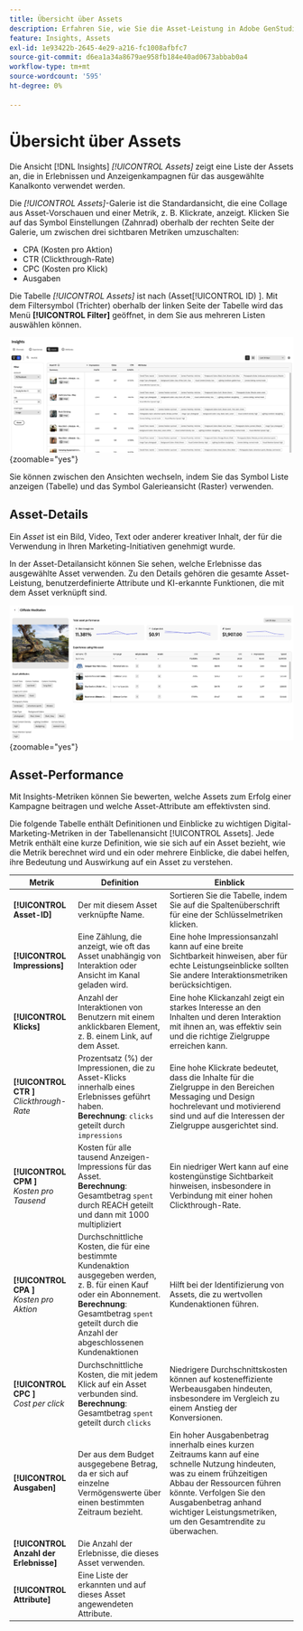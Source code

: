 ```yaml
---
title: Übersicht über Assets
description: Erfahren Sie, wie Sie die Asset-Leistung in Adobe GenStudio for Performance Marketing bewerten.
feature: Insights, Assets
exl-id: 1e93422b-2645-4e29-a216-fc1008afbfc7
source-git-commit: d6ea1a34a8679ae958fb184e40ad0673abbab0a4
workflow-type: tm+mt
source-wordcount: '595'
ht-degree: 0%

---
```


# Übersicht über Assets

Die Ansicht [!DNL Insights] _[!UICONTROL Assets]_ zeigt eine Liste der Assets an, die in Erlebnissen und Anzeigenkampagnen für das ausgewählte Kanalkonto verwendet werden.

Die _[!UICONTROL Assets]_-Galerie ist die Standardansicht, die eine Collage aus Asset-Vorschauen und einer Metrik, z. B. Klickrate, anzeigt. Klicken Sie auf das Symbol Einstellungen (Zahnrad) oberhalb der rechten Seite der Galerie, um zwischen drei sichtbaren Metriken umzuschalten:

- CPA (Kosten pro Aktion)
- CTR (Clickthrough-Rate)
- CPC (Kosten pro Klick)
- Ausgaben

Die Tabelle _[!UICONTROL Assets]_ ist nach (Asset[!UICONTROL ID) ]. Mit dem Filtersymbol (Trichter) oberhalb der linken Seite der Tabelle wird das Menü **[!UICONTROL Filter]** geöffnet, in dem Sie aus mehreren Listen auswählen können.

![Assets-Filter und -Tabelle](/help/assets/insights-assets-filter.png){zoomable="yes"}

Sie können zwischen den Ansichten wechseln, indem Sie das Symbol Liste anzeigen (Tabelle) und das Symbol Galerieansicht (Raster) verwenden.

## Asset-Details

Ein _Asset_ ist ein Bild, Video, Text oder anderer kreativer Inhalt, der für die Verwendung in Ihren Marketing-Initiativen genehmigt wurde.

In der Asset-Detailansicht können Sie sehen, welche Erlebnisse das ausgewählte Asset verwenden. Zu den Details gehören die gesamte Asset-Leistung, benutzerdefinierte Attribute und KI-erkannte Funktionen, die mit dem Asset verknüpft sind.

![Asset-Details](/help/assets/insights-asset-details.png){zoomable="yes"}

## Asset-Performance

Mit Insights-Metriken können Sie bewerten, welche Assets zum Erfolg einer Kampagne beitragen und welche Asset-Attribute am effektivsten sind.

Die folgende Tabelle enthält Definitionen und Einblicke zu wichtigen Digital-Marketing-Metriken in der Tabellenansicht [!UICONTROL Assets]. Jede Metrik enthält eine kurze Definition, wie sie sich auf ein Asset bezieht, wie die Metrik berechnet wird und ein oder mehrere Einblicke, die dabei helfen, ihre Bedeutung und Auswirkung auf ein Asset zu verstehen.

| Metrik | Definition | Einblick |
| ---------------------- | ----------------------------- | -------------------------------- |
| **[!UICONTROL Asset-ID]** | Der mit diesem Asset verknüpfte Name. | Sortieren Sie die Tabelle, indem Sie auf die Spaltenüberschrift für eine der Schlüsselmetriken klicken. |
| **[!UICONTROL Impressions]** | Eine Zählung, die anzeigt, wie oft das Asset unabhängig von Interaktion oder Ansicht im Kanal geladen wird. | Eine hohe Impressionsanzahl kann auf eine breite Sichtbarkeit hinweisen, aber für echte Leistungseinblicke sollten Sie andere Interaktionsmetriken berücksichtigen. |
| **[!UICONTROL Klicks]** | Anzahl der Interaktionen von Benutzern mit einem anklickbaren Element, z. B. einem Link, auf dem Asset. | Eine hohe Klickanzahl zeigt ein starkes Interesse an den Inhalten und deren Interaktion mit ihnen an, was effektiv sein und die richtige Zielgruppe erreichen kann. |
| **[!UICONTROL CTR ]**<br>_Clickthrough-Rate_ | Prozentsatz (%) der Impressionen, die zu Asset-Klicks innerhalb eines Erlebnisses geführt haben.<br>**Berechnung**: `clicks` geteilt durch `impressions` | Eine hohe Klickrate bedeutet, dass die Inhalte für die Zielgruppe in den Bereichen Messaging und Design hochrelevant und motivierend sind und auf die Interessen der Zielgruppe ausgerichtet sind. |
| **[!UICONTROL CPM ]**<br>_Kosten pro Tausend_ | Kosten für alle tausend Anzeigen-Impressions für das Asset.<br>**Berechnung**: Gesamtbetrag `spent` durch REACH geteilt und dann mit 1000 multipliziert | Ein niedriger Wert kann auf eine kostengünstige Sichtbarkeit hinweisen, insbesondere in Verbindung mit einer hohen Clickthrough-Rate. |
| **[!UICONTROL CPA ]**<br>_Kosten pro Aktion_ | Durchschnittliche Kosten, die für eine bestimmte Kundenaktion ausgegeben werden, z. B. für einen Kauf oder ein Abonnement.<br>**Berechnung**: Gesamtbetrag `spent` geteilt durch die Anzahl der abgeschlossenen Kundenaktionen | Hilft bei der Identifizierung von Assets, die zu wertvollen Kundenaktionen führen. |
| **[!UICONTROL CPC ]**<br>_Cost per click_ | Durchschnittliche Kosten, die mit jedem Klick auf ein Asset verbunden sind.<br>**Berechnung**: Gesamtbetrag `spent` geteilt durch `clicks` | Niedrigere Durchschnittskosten können auf kosteneffiziente Werbeausgaben hindeuten, insbesondere im Vergleich zu einem Anstieg der Konversionen. |
| **[!UICONTROL Ausgaben]** | Der aus dem Budget ausgegebene Betrag, da er sich auf einzelne Vermögenswerte über einen bestimmten Zeitraum bezieht. | Ein hoher Ausgabenbetrag innerhalb eines kurzen Zeitraums kann auf eine schnelle Nutzung hindeuten, was zu einem frühzeitigen Abbau der Ressourcen führen könnte. Verfolgen Sie den Ausgabenbetrag anhand wichtiger Leistungsmetriken, um den Gesamtrendite zu überwachen. |
| **[!UICONTROL Anzahl der Erlebnisse]** | Die Anzahl der Erlebnisse, die dieses Asset verwenden. | |
| **[!UICONTROL Attribute]** | Eine Liste der erkannten und auf dieses Asset angewendeten Attribute. | |
